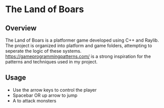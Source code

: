 # The Land of Boars

## Overview
The Land of Boars is a platformer game developed using C++ and Raylib. The project is organized into platform and game folders, attempting to seperate the logic of these systems. https://gameprogrammingpatterns.com/ is a strong inspiration for the patterns and techniques used in my project. 

## Usage

- Use the arrow keys to control the player
- Spacebar OR up arrow to jump
- A to attack monsters


